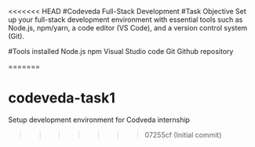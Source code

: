 <<<<<<< HEAD
#Codeveda Full-Stack Development 
#Task Objective
Set up your full-stack development environment with
essential tools such as Node.js, npm/yarn, a code
editor (VS Code), and a version control system (Git).

#Tools installed
Node.js
npm
Visual Studio code
Git
Github repository

=======
# codeveda-task1
Setup development environment for Codveda internship
>>>>>>> 07255cf (Initial commit)
